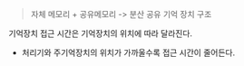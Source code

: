 > 자체 메모리 + 공유메모리 -> 분산 공유 기억 장치 구조

기억장치 접근 시간은 기억장치의 위치에 따라 달라진다.
- 처리기와 주기억장치의 위치가 가까울수록 접근 시간이 줄어든다.
